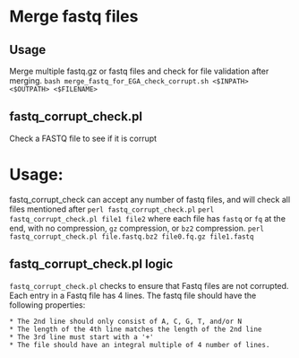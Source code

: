 # Merge fastq files

## Usage
Merge multiple fastq.gz or fastq files and check for file validation after merging.
`bash merge_fastq_for_EGA_check_corrupt.sh <$INPATH> <$OUTPATH> <$FILENAME>`

## fastq_corrupt_check.pl
Check a FASTQ file to see if it is corrupt

# Usage: 
fastq_corrupt_check can accept any number of fastq files, and will check all files mentioned after `perl fastq_corrupt_check.pl`
`perl fastq_corrupt_check.pl file1 file2`
where each file has `fastq` or `fq` at the end, with no compression, `gz` compression, or `bz2` compression.
`perl fastq_corrupt_check.pl file.fastq.bz2 file0.fq.gz file1.fastq`


## fastq_corrupt_check.pl logic

`fastq_corrupt_check.pl` checks to ensure that Fastq files are not corrupted.  
Each entry in a Fastq file has 4 lines.  The fastq file should have the following properties:

    * The 2nd line should only consist of A, C, G, T, and/or N
    * The length of the 4th line matches the length of the 2nd line
    * The 3rd line must start with a '+'
    * The file should have an integral multiple of 4 number of lines.
    
